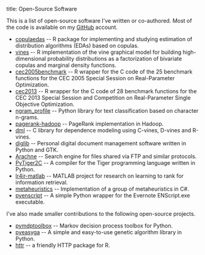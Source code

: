 title: Open-Source Software

This is a list of open-source software I've written or co-authored.
Most of the code is available on my
[GitHub](https://github.com/yasserglez) account.

* [copulaedas](https://github.com/yasserglez/copulaedas)
  -- R package for implementing and studying estimation of
  distribution algorithms (EDAs) based on copulas.
* [vines](https://github.com/yasserglez/vines) -- R implementation
  of the vine graphical model for building high-dimensional
  probability distributions as a factorization of bivariate copulas
  and marginal density functions.
* [cec2005benchmark](https://github.com/yasserglez/cec2005benchmark)
  -- R wrapper for the C code of the 25 benchmark functions
  for the CEC 2005 Special Session on Real-Parameter Optimization.
* [cec2013](https://github.com/hzambran/cec2013) -- R wrapper
  for the C code of 28 benchmark functions for the CEC 2013 Special
  Session and Competition on Real-Parameter Single Objective
  Optimization.
* [ngram_profile](https://github.com/yasserglez/ngram_profile)
  -- Python library for text classification based on character n-grams.
* [pagerank-hadoop](https://github.com/yasserglez/pagerank-hadoop)
  -- PageRank implementation in Hadoop.
* [dml](https://github.com/yasserglez/dml) -- C library for dependence
  modeling using C-vines, D-vines and R-vines.
* [diglib](https://github.com/yasserglez/diglib) -- Personal digital
  document management software written in Python and GTK.
* [Arachne](https://github.com/yasserglez/arachne) -- Search engine
  for files shared via FTP and similar protocols.
* [PyTiger2C](https://github.com/yasserglez/pytiger2c) -- A compiler
  for the Tiger programming language written in Python.
* [lr4ir-matlab](https://github.com/yasserglez/lr4ir-matlab)
  -- MATLAB project for research on learning to rank for
  information retrieval.
* [metaheuristics](https://github.com/yasserglez/metaheuristics)
  -- Implementation of a group of metaheuristics in C#.
* [pyenscript](https://github.com/yasserglez/pyenscript) -- A simple
  Python wrapper for the Evernote ENScript.exe executable.

I've also made smaller contributions to the following open-source projects.

* [pymdptoolbox](https://github.com/sawcordwell/pymdptoolbox)
  -- Markov decision process toolbox for Python.
* [pyeasyga](https://github.com/remiomosowon/pyeasyga)
  -- A simple and easy-to-use genetic algorithm library in Python.
* [httr](https://github.com/hadley/httr) -- a friendly HTTP package for R.
